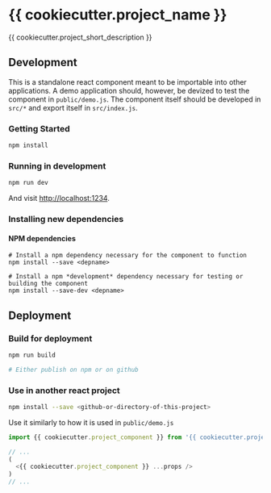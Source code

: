 # {{ cookiecutter.project_name }}

{{ cookiecutter.project_short_description }}

## Development

This is a standalone react component meant to be importable into other applications. A demo application should, however, be devized to test the component in `public/demo.js`. The component itself should be developed in `src/*` and export itself in `src/index.js`.

### Getting Started
```bash
npm install
```

### Running in development
```bash
npm run dev
```

And visit <http://localhost:1234>.

### Installing new dependencies

#### NPM dependencies
```
# Install a npm dependency necessary for the component to function
npm install --save <depname>

# Install a npm *development* dependency necessary for testing or building the component 
npm install --save-dev <depname>
```

## Deployment

### Build for deployment
```bash
npm run build

# Either publish on npm or on github
```

### Use in another react project
```bash
npm install --save <github-or-directory-of-this-project>
```

Use it similarly to how it is used in `public/demo.js`
```jsx
import {{ cookiecutter.project_component }} from '{{ cookiecutter.project_slug }}'

// ...
(
  <{{ cookiecutter.project_component }} ...props />
)
// ...
```
